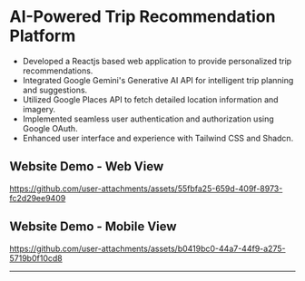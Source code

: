 
# AI-Powered Trip Recommendation Platform

- Developed a Reactjs based web application to provide personalized trip recommendations.
- Integrated Google Gemini's Generative AI API for intelligent trip planning and suggestions.
- Utilized Google Places API to fetch detailed location information and imagery.
- Implemented seamless user authentication and authorization using Google OAuth.
- Enhanced user interface and experience with Tailwind CSS and Shadcn.


## Website Demo - Web View

https://github.com/user-attachments/assets/55fbfa25-659d-409f-8973-fc2d29ee9409


## Website Demo - Mobile View

https://github.com/user-attachments/assets/b0419bc0-44a7-44f9-a275-5719b0f10cd8

----
